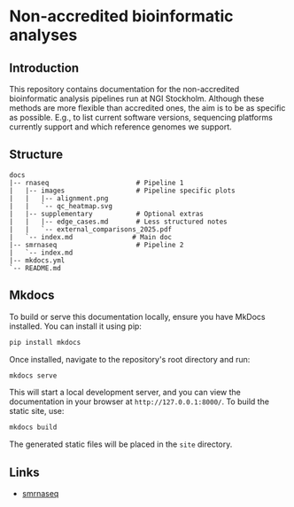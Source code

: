 # Non-accredited bioinformatic analyses

## Introduction

This repository contains documentation for the non-accredited bioinformatic analysis pipelines run at NGI Stockholm. Although these methods are more flexible than accredited ones, the aim is to be as specific as possible. E.g., to list current software versions, sequencing platforms currently support and which reference genomes we support.

## Structure

```
docs
|-- rnaseq                      # Pipeline 1
|   |-- images                  # Pipeline specific plots
|   |   |-- alignment.png
|   |   `-- qc_heatmap.svg
|   |-- supplementary           # Optional extras
|   |   |-- edge_cases.md       # Less structured notes
|   |   `-- external_comparisons_2025.pdf
|   `-- index.md               # Main doc
|-- smrnaseq                    # Pipeline 2
|   `-- index.md
|-- mkdocs.yml
`-- README.md

```

## Mkdocs

To build or serve this documentation locally, ensure you have MkDocs installed. You can install it using pip:

```bash
pip install mkdocs
```

Once installed, navigate to the repository's root directory and run:

```bash
mkdocs serve
```

This will start a local development server, and you can view the documentation in your browser at `http://127.0.0.1:8000/`. To build the static site, use:

```bash
mkdocs build
```

The generated static files will be placed in the `site` directory.

## Links

* [smrnaseq](docs/smrnaseq/index.md)

